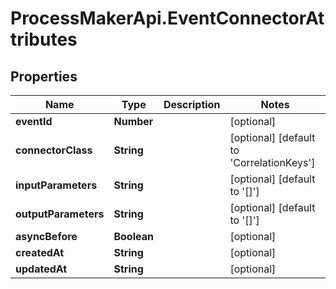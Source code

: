 # ProcessMakerApi.EventConnectorAttributes

## Properties
Name | Type | Description | Notes
------------ | ------------- | ------------- | -------------
**eventId** | **Number** |  | [optional] 
**connectorClass** | **String** |  | [optional] [default to &#39;CorrelationKeys&#39;]
**inputParameters** | **String** |  | [optional] [default to &#39;[]&#39;]
**outputParameters** | **String** |  | [optional] [default to &#39;[]&#39;]
**asyncBefore** | **Boolean** |  | [optional] 
**createdAt** | **String** |  | [optional] 
**updatedAt** | **String** |  | [optional] 


